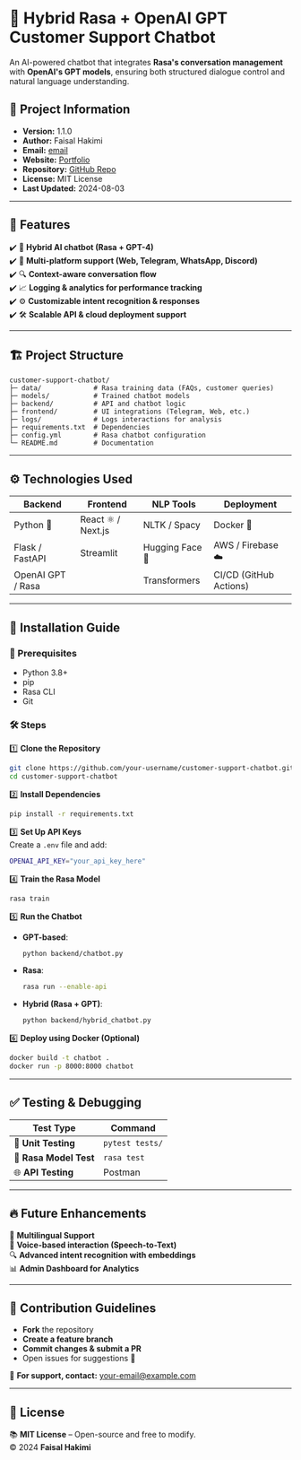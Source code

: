 # 🤖 Hybrid Rasa + OpenAI GPT Customer Support Chatbot

An AI-powered chatbot that integrates **Rasa's conversation management** with **OpenAI's GPT models**, ensuring both structured dialogue control and natural language understanding.  

## 📌 Project Information

- **Version:** 1.1.0  
- **Author:** Faisal Hakimi  
- **Email:** [email](faisalh5556@gmail.com)  
- **Website:** [Portfolio](https://yourportfolio.com)  
- **Repository:** [GitHub Repo](https://github.com/Faisalhakimi22/Automated-Customer-Support-Chatbot/tree/main)  
- **License:** MIT License  
- **Last Updated:** 2024-08-03  

---

## 🌟 Features

✔️ 🚀 **Hybrid AI chatbot (Rasa + GPT-4)**  
✔️ 📲 **Multi-platform support (Web, Telegram, WhatsApp, Discord)**  
✔️ 🔍 **Context-aware conversation flow**  
✔️ 📈 **Logging & analytics for performance tracking**  
✔️ ⚙️ **Customizable intent recognition & responses**  
✔️ 🛠️ **Scalable API & cloud deployment support**  

---

## 🏗️ Project Structure

```
customer-support-chatbot/
├─ data/             # Rasa training data (FAQs, customer queries)
├─ models/           # Trained chatbot models
├─ backend/          # API and chatbot logic
├─ frontend/         # UI integrations (Telegram, Web, etc.)
├─ logs/             # Logs interactions for analysis
├─ requirements.txt  # Dependencies
├─ config.yml        # Rasa chatbot configuration
└─ README.md         # Documentation
```

---

## ⚙️ Technologies Used

| **Backend**       | **Frontend**       | **NLP Tools**   | **Deployment**         |
| ----------------- | ------------------ | --------------- | ---------------------- |
| Python 🐍         | React ⚛️ / Next.js | NLTK / Spacy    | Docker 🐳              |
| Flask / FastAPI   | Streamlit          | Hugging Face 🤗 | AWS / Firebase ☁️      |
| OpenAI GPT / Rasa |                    | Transformers    | CI/CD (GitHub Actions) |

---

## 🚀 Installation Guide

### 🔧 Prerequisites

- Python 3.8+  
- pip  
- Rasa CLI  
- Git  

### 🛠️ Steps

1️⃣ **Clone the Repository**
```sh
git clone https://github.com/your-username/customer-support-chatbot.git
cd customer-support-chatbot
```

2️⃣ **Install Dependencies**
```sh
pip install -r requirements.txt
```

3️⃣ **Set Up API Keys**  
Create a `.env` file and add:
```sh
OPENAI_API_KEY="your_api_key_here"
```

4️⃣ **Train the Rasa Model**
```sh
rasa train
```

5️⃣ **Run the Chatbot**
- **GPT-based**:
  ```sh
  python backend/chatbot.py
  ```
- **Rasa**:
  ```sh
  rasa run --enable-api
  ```
- **Hybrid (Rasa + GPT)**:
  ```sh
  python backend/hybrid_chatbot.py
  ```

6️⃣ **Deploy using Docker (Optional)**
```sh
docker build -t chatbot .
docker run -p 8000:8000 chatbot
```

---

## ✅ Testing & Debugging

| Test Type              | Command         |
| ---------------------- | --------------- |
| 🧪 **Unit Testing**    | `pytest tests/` |
| 🔄 **Rasa Model Test** | `rasa test`     |
| 🌐 **API Testing**     | Postman         |

---

## 🔥 Future Enhancements

🚀 **Multilingual Support**  
🎤 **Voice-based interaction (Speech-to-Text)**  
🔍 **Advanced intent recognition with embeddings**  
📊 **Admin Dashboard for Analytics**  

---

## 🤝 Contribution Guidelines

- **Fork** the repository  
- **Create a feature branch**  
- **Commit changes & submit a PR**  
- Open issues for suggestions 🚀  

📩 **For support, contact:** [your-email@example.com](mailto:your-email@example.com)  

---

## 📜 License

📚 **MIT License** – Open-source and free to modify.  
© 2024 **Faisal Hakimi**
